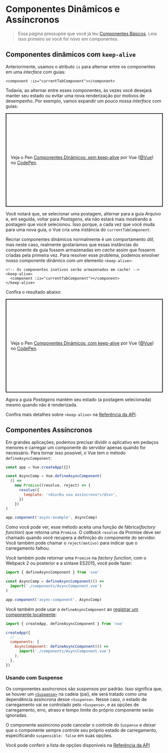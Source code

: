 # Componentes Dinâmicos e Assíncronos

> Essa página pressupõe que você já leu [Componentes Básicos](component-basics.md). Leia isso primeiro se você for novo em componentes.

## Componentes dinâmicos com `keep-alive`

Anteriormente, usamos o atributo `is` para alternar entre os componentes em uma _interface_ com guias:

```vue-html
<component :is="currentTabComponent"></component>
```

Todavia, ao alternar entre esses componentes, às vezes você desejará manter seu estado ou evitar uma nova renderização por motivos de desempenho. Por exemplo, vamos expandir um pouco nossa _interface_ com guias:

<p class="codepen" data-height="300" data-theme-id="39028" data-default-tab="html,result" data-user="Vue" data-slug-hash="jOPjZOe" data-editable="true" style="height: 300px; box-sizing: border-box; display: flex; align-items: center; justify-content: center; border: 2px solid; margin: 1em 0; padding: 1em;" data-pen-title="Dynamic components: without keep-alive">
  <span>Veja o Pen <a href="https://codepen.io/team/Vue/pen/jOPjZOe">
  Componentes Dinâmicos: sem keep-alive</a> por Vue (<a href="https://codepen.io/Vue">@Vue</a>)
  no <a href="https://codepen.io">CodePen</a>.</span>
</p>
<script async src="https://static.codepen.io/assets/embed/ei.js"></script>

Você notará que, se selecionar uma postagem, alternar para a guia _Arquivo_ e, em seguida, voltar para _Postagens_, ela não estará mais mostrando a postagem que você selecionou. Isso porque, a cada vez que você muda para uma nova guia, o Vue cria uma instância do `currentTabComponent`.

Recriar componentes dinâmicos normalmente é um comportamento útil, mas neste caso, realmente gostaríamos que essas instâncias do componente de guia fossem armazenadas em _cache_ assim que fosserm criadas pela primeira vez. Para resolver esse problema, podemos envolver nosso componente dinâmico com um elemento `<keep-alive>`:

```vue-html
<!-- Os componentes inativos serão armazenados em cache! -->
<keep-alive>
  <component :is="currentTabComponent"></component>
</keep-alive>
```

Confira o resultado abaixo:

<p class="codepen" data-height="300" data-theme-id="39028" data-default-tab="html,result" data-user="Vue" data-slug-hash="VwLJQvP" data-editable="true" style="height: 300px; box-sizing: border-box; display: flex; align-items: center; justify-content: center; border: 2px solid; margin: 1em 0; padding: 1em;" data-pen-title="Dynamic components: with keep-alive">
  <span>Veja o Pen <a href="https://codepen.io/team/Vue/pen/VwLJQvP">
  Componentes Dinâmicos: com keep-alive</a> por Vue (<a href="https://codepen.io/Vue">@Vue</a>)
  no <a href="https://codepen.io">CodePen</a>.</span>
</p>
<script async src="https://static.codepen.io/assets/embed/ei.js"></script>

Agora a guia _Postagens_ mantém seu estado (a postagem selecionada) mesmo quando não é renderizada.

Confira mais detalhes sobre `<keep-alive>` na [Referência da API](../api/built-in-components.html#keep-alive).

## Componentes Assíncronos

Em grandes aplicações, podemos precisar dividir o aplicativo em pedaços menores e carregar um componente do servidor apenas quando for necessário. Para tornar isso possível, o Vue tem o método `defineAsyncComponent`:

```js
const app = Vue.createApp({})

const AsyncComp = Vue.defineAsyncComponent(
  () =>
    new Promise((resolve, reject) => {
      resolve({
        template: '<div>Eu sou assíncrono!</div>',
      })
    })
)

app.component('async-example', AsyncComp)
```

Como você pode ver, esse método aceita uma função de fábrica(_factory function_) que retorna uma `Promise`. O _callback_ `resolve` da Promise deve ser chamado quando você recupera a definição do componente do servidor. Você também pode chamar o `reject(motivo)` para indicar que o carregamento falhou.

Você também pode retornar uma `Promise` na _factory function_, com o Webpack 2 ou posterior e a sintaxe ES2015, você pode fazer:

```js
import { defineAsyncComponent } from 'vue'

const AsyncComp = defineAsyncComponent(() =>
  import('./components/AsyncComponent.vue')
)

app.component('async-component', AsyncComp)
```

Você também pode usar o `defineAsyncComponent` ao [registrar um componente localmente](component-registration.html#local-registration):

```js
import { createApp, defineAsyncComponent } from 'vue'

createApp({
  // ...
  components: {
    AsyncComponent: defineAsyncComponent(() =>
      import('./components/AsyncComponent.vue')
    ),
  },
})
```

### Usando com Suspense

Os componentes assíncronos são _suspensos_ por padrão. Isso significa que, se houver um [`<Suspense>`](TODO) na cadeia (pai), ele será tratado como uma dependência assíncrona desse `<Suspense>`. Nesse caso, o estado de carregamento vai se controlado pelo `<Suspense>`, e as opções de carregamento, erro, atraso e tempo limite do próprio componente serão ignoradas.

O componente assíncrono pode cancelar o controle do `Suspense` e deixar que o componente sempre controle seu próprio estado de carregamento, especificando `suspensible: false` em suas opções.

Você pode conferir a lista de opções disponíveis na [Referência da API](../api/global-api.html#arguments-4)
